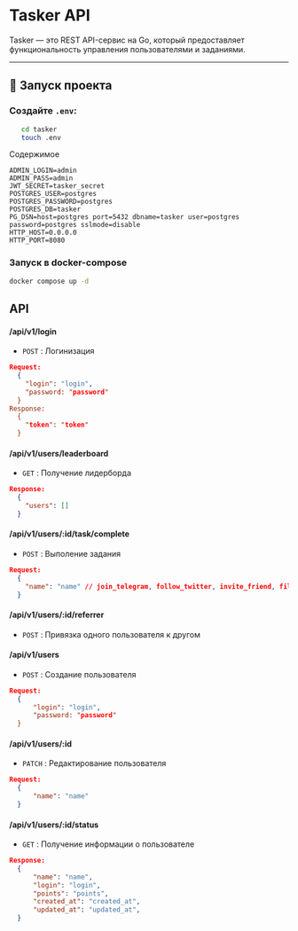 # Tasker API

Tasker — это REST API-сервис на Go, который предоставляет функциональность управления пользователями и заданиями.

---

## 🚀 Запуск проекта

### Создайте `.env`:

```bash
   cd tasker
   touch .env
```

Содержимое
```
ADMIN_LOGIN=admin
ADMIN_PASS=admin
JWT_SECRET=tasker_secret
POSTGRES_USER=postgres
POSTGRES_PASSWORD=postgres
POSTGRES_DB=tasker
PG_DSN=host=postgres port=5432 dbname=tasker user=postgres password=postgres sslmode=disable
HTTP_HOST=0.0.0.0
HTTP_PORT=8080
```

### Запуск в docker-compose
```bash
docker compose up -d
```

## API

#### /api/v1/login
* `POST` : Логинизация
```json
Request: 
  {
    "login": "login",
    "password: "password"
  }
Response:
  {
    "token": "token"
  }
```

#### /api/v1/users/leaderboard
* `GET` : Получение лидерборда
```json
Response:
  {
    "users": []
  }
```

#### /api/v1/users/:id/task/complete
* `POST` : Выполение задания
```json
Request: 
  {
    "name": "name" // join_telegram, follow_twitter, invite_friend, fill_profile
  }
```

#### /api/v1/users/:id/referrer
* `POST` : Привязка одного пользователя к другом

#### /api/v1/users
* `POST` : Создание пользователя
```json
Request:
  {
      "login": "login",
      "password: "password"
  }
```

#### /api/v1/users/:id
* `PATCH` : Редактирование пользователя
```json
Request:
  {
      "name": "name"
  }
```

#### /api/v1/users/:id/status
* `GET` : Получение информации о пользователе
```json
Response:
  {
      "name": "name",
      "login": "login",
      "points": "points",
      "created_at": "created_at",
      "updated_at": "updated_at",
  }
```
